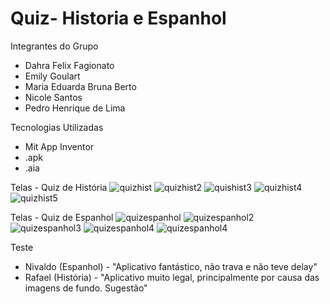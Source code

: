 # Quiz- Historia e Espanhol

Integrantes do Grupo
- Dahra Felix Fagionato
- Emily Goulart
- Maria Eduarda Bruna Berto
- Nicole Santos
- Pedro Henrique de Lima

Tecnologias Utilizadas
- Mit App Inventor
- .apk
- .aia

Telas - Quiz de História
![quizhist](https://github.com/user-attachments/assets/67865038-fd38-4186-89c8-8a298519fea0)
![quizhist2](https://github.com/user-attachments/assets/f4367bbf-982a-4052-847d-333e1eb7dc87)
![quishist3](https://github.com/user-attachments/assets/aad95f72-bf18-40a7-8ade-0db134c05f93)
![quizhist4](https://github.com/user-attachments/assets/5df5030e-6487-4274-b812-e0f8f295e578)
![quizhist5](https://github.com/user-attachments/assets/df917d62-03a6-4f3f-a2e0-a82f5d1dfeb8)

Telas - Quiz de Espanhol
![quizespanhol](https://github.com/user-attachments/assets/0707c2d2-0175-4b9e-b1fe-f03176912d2a)
![quizespanhol2](https://github.com/user-attachments/assets/b2bbaf22-37f7-4617-b8db-8729684bf883)
![quizespanhol3](https://github.com/user-attachments/assets/4f2c1b77-08bb-4668-97e9-6b089886e11a)
![quizespanhol4](https://github.com/user-attachments/assets/900eb319-8508-4bb5-be2b-7bade3c4b318)
![quizespanhol4](https://github.com/user-attachments/assets/8e39a00d-1635-473e-b8cb-5a2e2b5d18b0)

Teste
-  Nivaldo (Espanhol) - "Aplicativo fantástico, não trava e não teve delay"
-  Rafael (História) - "Aplicativo muito legal, principalmente por causa das imagens de fundo. Sugestão"
